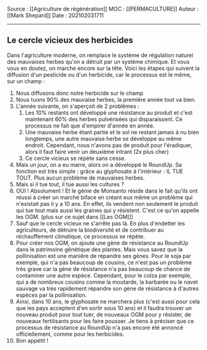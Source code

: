 Source : [[Agriculture de régénération]]
MOC : [[PERMACULTURE]]
Auteur : [[Mark Shepard]]
Date : 202102031711
***

## Le cercle vicieux des herbicides

Dans l'agriculture moderne, on remplace le système de régulation naturel des mauvaises herbes qu'on a détruit par un système chimique. 
Et vous vous en doutez, on marche encore sur la tête. Voici les étapes qui suivent la diffusion d'un pesticide ou d'un herbicide, car le processus est le même, sur un champ : 
1. Nous diffusons donc notre herbicide sur le champ
2. Nous tuons 90% des mauvaise herbes, la première année tout va bien.
3. L'année suivante, on s'aperçoit de 2 problèmes : 
	1. Les 10% restants ont développé une résistance au produit et c'est maintenant 60% des herbes pulvérisées qui disparaissent. Ce processus ne fait que d'empirer d'année en année. 
	2. Une mauvaise herbe étant partie et le sol ne restant jamais à nu bien longtemps, une autre mauvaise herbe se développe au même endroit. Cependant, nous n'avons pas de produit pour l'éradiquer, alors il faut faire venir un deuxième intrant (2x plus cher) 
	3. Ce cercle vicieux se répète sans cesse.
4. Mais un jour, on a eu marre, alors on a développé le RoundUp. Sa fonction est très simple : grâce au glyphosate à l'intérieur : IL TUE TOUT. Plus aucun problème de mauvaises herbes.
5. Mais si il tue tout, il tue aussi les cultures ? 
6. OUI ! Absolument ! Et le génie de Monsanto réside dans le fait qu'ils ont réussi à créer un marché biface en créant eux même un problème qui n'existait pas il y a 10 ans. En effet, ils vendent non seulement le produit qui tue tout mais aussi les graines qui y résistent. C'est ce qu'on appelle les OGM. (plus sur ce sujet dans [[Les OGM]])
7. Sauf que le cercle vicieux ne s'arrête pas là. En plus d'endetter les agriculteurs, de détruire la biodiversité et de contribuer au réchauffement climatique, ce processus se répète.
8. Pour créer nos OGM, on ajoute une gène de résistance au RoundUp dans le patrimoine génétique des plantes. Mais vous savez que la pollinisation est une manière de répandre ses gènes. Pour le soja par exemple, qui n'a pas beaucoup de cousins, ce n'est pas un problème très grave car la gène de résistance n'a pas beaucoup de chance de contaminer une autre espèce. Cependant, pour le colza par exemple, qui a de nombreux cousins comme la moutarde, la barbarée ou le navet sauvage va très rapidement répandre son gène de résistance à d'autres espèces par la pollinisation.
9. Ainsi, dans 10 ans, le glyphosate ne marchera plus (c'est aussi pour cela que les pays acceptent d'en sortir sous 10 ans) et il faudra trouver un nouveau produit pour tout tuer, de nouveaux OGM pour y résister, de nouveaux fertilisants pour les faire pousser. Je tiens à préciser que ce processus de résistance au RoundUp n'a pas encore été annoncé officiellement, comme pour les herbicides.
10. Bon appétit !